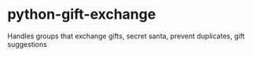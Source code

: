 # python-gift-exchange
Handles groups that exchange gifts, secret santa, prevent duplicates, gift suggestions
